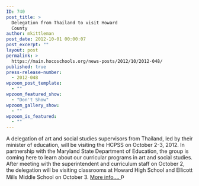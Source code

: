 ```yaml
---
ID: 740
post_title: >
  Delegation from Thailand to visit Howard
  County
author: mkittleman
post_date: 2012-10-01 00:00:07
post_excerpt: ""
layout: post
permalink: >
  https://main.hocoschools.org/news-posts/2012/10/2012-048/
published: true
press-release-number:
  - 2012-048
wpzoom_post_template:
  - ""
wpzoom_featured_show:
  - "Don't Show"
wpzoom_gallery_show:
  - ""
wpzoom_is_featured:
  - ""
---
```

A delegation of art and social studies supervisors from Thailand, led by their minister of education, will be visiting the HCPSS on October 2-3, 2012. In partnership with the Maryland State Department of Education, the group is coming here to learn about our curricular programs in art and social studies. After meeting with the superintendent and curriculum staff on October 2, the delegation will be visiting classrooms at Howard High School and Ellicott Mills Middle School on October 3. <a href="http://www.hcpss.org/news/Thailand_Agenda_HCPSS.pdf">More info.... <img alt="pdf doc icon" src="http://www.hcpss.org/images/bullet-pdf.gif" width="16" height="16" align="bottom" border="0" /></a>